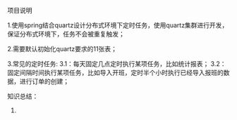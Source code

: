 项目说明


1.使用spring结合quartz设计分布式环境下定时任务，使用quartz集群进行开发，保证分布式环境下，任务不会被重复触发；

2.需要默认初始化quartz要求的11张表；

3.常见的定时任务:
    3.1：每天固定几点定时执行某项任务，比如统计报表；
    3.2：固定间隔时间执行某项任务，比如导入开班，定时半个小时执行已经导入报班的数据，进行订单的创建；
    
    
    
知识总结：


1.
